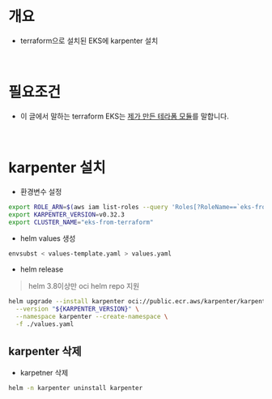 # 개요
* terraform으로 설치된 EKS에 karpenter 설치

<br>

# 필요조건
* 이 글에서 말하는 terraform EKS는 [제가 만든 테라폼 모듈](https://github.com/choisungwook/terraform_practice/tree/main/eks)를 말합니다.

<br>

# karpenter 설치
* 환경변수 설정

```bash
export ROLE_ARN=$(aws iam list-roles --query 'Roles[?RoleName==`eks-from-terraform-karpenter-irsa`].Arn' --output text)
export KARPENTER_VERSION=v0.32.3
export CLUSTER_NAME="eks-from-terraform"
```

* helm values 생성

```bash
envsubst < values-template.yaml > values.yaml
```

* helm release

> helm 3.8이상만 oci helm repo 지원

```bash
helm upgrade --install karpenter oci://public.ecr.aws/karpenter/karpenter \
  --version "${KARPENTER_VERSION}" \
  --namespace karpenter --create-namespace \
  -f ./values.yaml
```

## karpenter 삭제

* karpetner 삭제

```bash
helm -n karpenter uninstall karpenter
```
